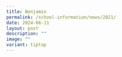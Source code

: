```yaml
---
title: Benjamin
permalink: /school-information/news/2021/
date: 2024-06-11
layout: post
description: ""
image: ""
variant: tiptap
---
```

